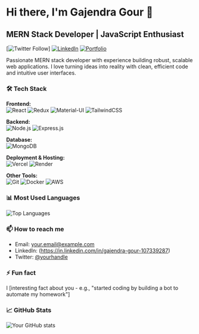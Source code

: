 # Hi there, I'm Gajendra Gour 👋

## MERN Stack Developer | JavaScript Enthusiast

[![Twitter Follow](https://img.shields.io/twitter/follow/https:/x.com/GajendraGo52258?style=social)]
[![LinkedIn](https://img.shields.io/badge/LinkedIn-Connect-blue)](https://in.linkedin.com/in/gajendra-gour-107339287)
[![Portfolio](https://img.shields.io/badge/Portfolio-Visit-green)](https://portfolio-x5iq.vercel.app/)

Passionate MERN stack developer with experience building robust, scalable web applications. I love turning ideas into reality with clean, efficient code and intuitive user interfaces.

### 🛠 Tech Stack

**Frontend:**  
![React](https://img.shields.io/badge/React-20232A?style=for-the-badge&logo=react&logoColor=61DAFB)
![Redux](https://img.shields.io/badge/Redux-593D88?style=for-the-badge&logo=redux&logoColor=white)
![Material-UI](https://img.shields.io/badge/Material--UI-0081CB?style=for-the-badge&logo=material-ui&logoColor=white)
![TailwindCSS](https://img.shields.io/badge/Tailwind_CSS-38B2AC?style=for-the-badge&logo=tailwind-css&logoColor=white)

**Backend:**  
![Node.js](https://img.shields.io/badge/Node.js-339933?style=for-the-badge&logo=nodedotjs&logoColor=white)
![Express.js](https://img.shields.io/badge/Express.js-000000?style=for-the-badge&logo=express&logoColor=white)

**Database:**  
![MongoDB](https://img.shields.io/badge/MongoDB-4EA94B?style=for-the-badge&logo=mongodb&logoColor=white)

**Deployment & Hosting:**  
![Vercel](https://img.shields.io/badge/Vercel-000000?style=for-the-badge&logo=vercel&logoColor=white)
![Render](https://img.shields.io/badge/Render-46E3B7?style=for-the-badge&logo=render&logoColor=white)

**Other Tools:**  
![Git](https://img.shields.io/badge/Git-F05032?style=for-the-badge&logo=git&logoColor=white)
![Docker](https://img.shields.io/badge/Docker-2CA5E0?style=for-the-badge&logo=docker&logoColor=white)
![AWS](https://img.shields.io/badge/AWS-%23FF9900.svg?style=for-the-badge&logo=amazon-aws&logoColor=white)

### 📊 Most Used Languages

![Top Languages](https://github-readme-stats.vercel.app/api/top-langs/?username=Gajendra8747&layout=compact&theme=radical&hide=html,css)

### 📫 How to reach me

- Email: your.email@example.com
- LinkedIn: (https://in.linkedin.com/in/gajendra-gour-107339287)
- Twitter: [@yourhandle](https://twitter.com/yourhandle)

### ⚡ Fun fact

I [interesting fact about you - e.g., "started coding by building a bot to automate my homework"]

### 📈 GitHub Stats

![Your GitHub stats](https://github-readme-stats.vercel.app/api?username=Gajendra8747&show_icons=true&theme=radical)
